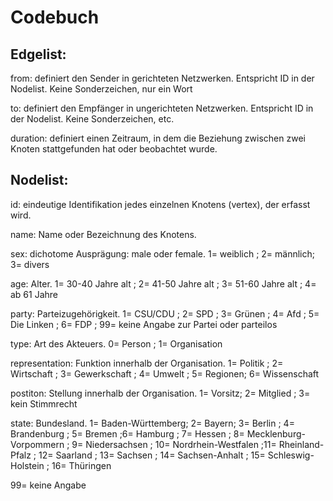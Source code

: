 <h1>Codebuch</h1>
<h2>Edgelist:</h2>

from: definiert den Sender in gerichteten Netzwerken. Entspricht ID in der Nodelist. Keine Sonderzeichen, nur ein Wort <p>
to: definiert den Empfänger in ungerichteten Netzwerken. Entspricht ID in der Nodelist. Keine Sonderzeichen, etc. <p>
duration: definiert einen Zeitraum, in dem die Beziehung zwischen zwei Knoten stattgefunden hat oder beobachtet wurde. <p>
  
<h2>Nodelist:</h2>
id: eindeutige Identifikation jedes einzelnen Knotens (vertex), der erfasst wird. <p>  
name: Name oder Bezeichnung des Knotens. <p>
sex: dichotome Ausprägung: male oder female. 1= weiblich ; 2= männlich; 3= divers <p>
age: Alter. 1= 30-40 Jahre alt ; 2= 41-50 Jahre alt ; 3= 51-60 Jahre alt ; 4= ab 61 Jahre <p>
party: Parteizugehörigkeit. 1= CSU/CDU ; 2= SPD ; 3= Grünen ; 4= Afd ; 5= Die Linken ; 6= FDP ; 99= keine Angabe zur Partei oder parteilos  <p>
type: Art des Akteuers. 0= Person ; 1= Organisation <p>
representation: Funktion innerhalb der Organisation. 1= Politik ; 2= Wirtschaft ; 3= Gewerkschaft ; 4= Umwelt ; 5= Regionen; 6= Wissenschaft <p>
postiton: Stellung innerhalb der Organisation. 1= Vorsitz; 2= Mitglied ; 3= kein Stimmrecht <p>
state: Bundesland. 1= Baden-Württemberg; 2= Bayern; 3= Berlin ; 4= Brandenburg ; 5= Bremen ;6= Hamburg ; 7= Hessen ; 8= Mecklenburg-Vorpommern ; 9= Niedersachsen ; 10= Nordrhein-Westfalen ;11= Rheinland-Pfalz ; 12= Saarland ; 13= Sachsen ; 14= Sachsen-Anhalt ; 15= Schleswig-Holstein ; 16= Thüringen <p>
  
99= keine Angabe
